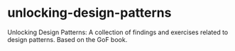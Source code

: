 # unlocking-design-patterns
Unlocking Design Patterns: A collection of findings and exercises related to design patterns. Based on the GoF book.
